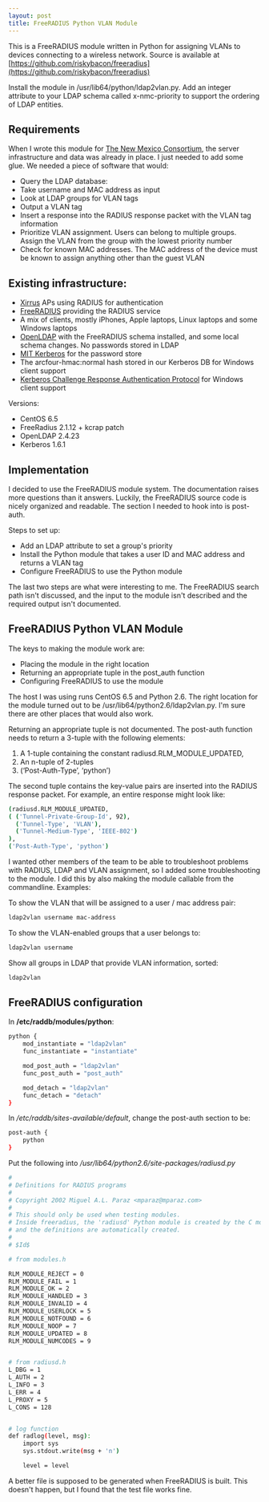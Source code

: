 ```yaml
---
layout: post
title: FreeRADIUS Python VLAN Module
---
```


This is a FreeRADIUS module written in Python for assigning VLANs to devices connecting to a wireless network. Source is available at [https://github.com/riskybacon/freeradius](https://github.com/riskybacon/freeradius)

Install the module in /usr/lib64/python/ldap2vlan.py. Add an integer attribute to your LDAP schema called x-nmc-priority to support the ordering of LDAP entities.

## Requirements

When I wrote this module for [The New Mexico Consortium](http://newmexicoconsortium.org), the server infrastructure and data was already in place. I just needed to add some glue. We needed a piece of software that would:

* Query the LDAP database:
 * Take username and MAC address as input
 * Look at LDAP groups for VLAN tags
 * Output a VLAN tag
* Insert a response into the RADIUS response packet with the VLAN tag information
* Prioritize VLAN assignment. Users can belong to multiple groups. Assign the VLAN from the group with the lowest priority number
* Check for known MAC addresses. The MAC address of the device must be known to assign anything other than the guest VLAN

## Existing infrastructure:

 * [Xirrus](http://www.xirrus.com/) APs using RADIUS for authentication
 * [FreeRADIUS](http://freeradius.org) providing the RADIUS service
 * A mix of clients, mostly iPhones, Apple laptops, Linux laptops and some Windows laptops
 * [OpenLDAP](http://www.openldap.org/OpenLDAP) with the FreeRADIUS schema installed, and some local schema changes. No passwords stored in LDAP
 * [MIT Kerberos](http://web.mit.edu/kerberos) for the password store
 * The arcfour-hmac:normal hash stored in our Kerberos DB for Windows client support
 * [Kerberos Challenge Response Authentication Protocol](http://http://www.spock.org/kcrap/) for Windows client support

Versions:

* CentOS 6.5
* FreeRadius 2.1.12 + kcrap patch
* OpenLDAP 2.4.23
* Kerberos 1.6.1

## Implementation

I decided to use the FreeRADIUS module system. The documentation raises more questions than it answers. Luckily, the FreeRADIUS source code is nicely organized and readable. The section I needed to hook into is post-auth.

Steps to set up:

* Add an LDAP attribute to set a group's priority
* Install the Python module that takes a user ID and MAC address and returns a VLAN tag
* Configure FreeRADIUS to use the Python module

The last two steps are what were interesting to me. The FreeRADIUS search path isn't discussed, and the input to the module isn't described and the required output isn't documented.

## FreeRADIUS Python VLAN Module

The keys to making the module work are:

* Placing the module in the right location
* Returning an appropriate tuple in the post_auth function
* Configuring FreeRADIUS to use the module

The host I was using runs CentOS 6.5 and Python 2.6. The right location for the module turned out to be /usr/lib64/python2.6/ldap2vlan.py. I'm sure there are other places that would also work.

Returning an appropriate tuple is not documented. The post-auth function needs to return a 3-tuple with the following elements:

1. A 1-tuple containing the constant radiusd.RLM_MODULE_UPDATED,
2. An n-tuple of 2-tuples
3. (‘Post-Auth-Type’, ‘python’)

The second tuple contains the key-value pairs are inserted into the RADIUS response packet. For example, an entire response might look like:

```bash
(radiusd.RLM_MODULE_UPDATED, 
( ('Tunnel-Private-Group-Id', 92),
  ('Tunnel-Type', 'VLAN'),
  ('Tunnel-Medium-Type', 'IEEE-802')
),
('Post-Auth-Type', 'python')
```

I wanted other members of the team to be able to troubleshoot problems with RADIUS, LDAP and VLAN assignment, so I added some troubleshooting to the module. I did this by also making the module callable from the commandline. Examples:

To show the VLAN that will be assigned to a user / mac address pair:

```bash
ldap2vlan username mac-address
```

To show the VLAN-enabled groups that a user belongs to:

```bash
ldap2vlan username
```

Show all groups in LDAP that provide VLAN information, sorted:

```bash
ldap2vlan
```

## FreeRADIUS configuration

In <strong> /etc/raddb/modules/python</strong>:

```bash
python {
	mod_instantiate = "ldap2vlan"
	func_instantiate = "instantiate"

	mod_post_auth = "ldap2vlan"
	func_post_auth = "post_auth"

	mod_detach = "ldap2vlan"
	func_detach = "detach"
}
```

In */etc/raddb/sites-available/default*, change the post-auth section to be:

```bash
post-auth {
	python
}
```

Put the following into */usr/lib64/python2.6/site-packages/radiusd.py*

```bash
#
# Definitions for RADIUS programs
#
# Copyright 2002 Miguel A.L. Paraz <mparaz@mparaz.com>
#
# This should only be used when testing modules.
# Inside freeradius, the 'radiusd' Python module is created by the C module
# and the definitions are automatically created.
#
# $Id$

# from modules.h

RLM_MODULE_REJECT = 0
RLM_MODULE_FAIL = 1
RLM_MODULE_OK = 2
RLM_MODULE_HANDLED = 3
RLM_MODULE_INVALID = 4
RLM_MODULE_USERLOCK = 5
RLM_MODULE_NOTFOUND = 6
RLM_MODULE_NOOP = 7     
RLM_MODULE_UPDATED = 8
RLM_MODULE_NUMCODES = 9


# from radiusd.h
L_DBG = 1
L_AUTH = 2
L_INFO = 3
L_ERR = 4
L_PROXY = 5
L_CONS = 128


# log function
def radlog(level, msg):
    import sys
    sys.stdout.write(msg + 'n')

    level = level
```

A better file is supposed to be generated when FreeRADIUS is built. This doesn't happen, but I found that the test file works fine.
